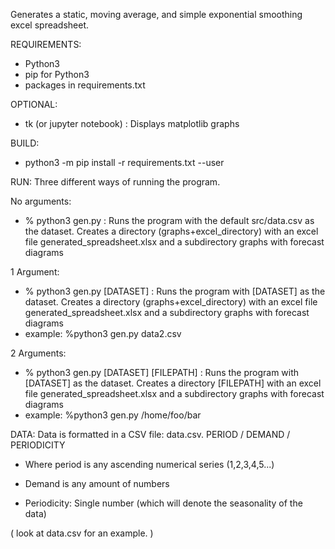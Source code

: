 Generates a static, moving average, and simple exponential smoothing excel spreadsheet.

REQUIREMENTS:
-  Python3
-  pip for Python3
-  packages in requirements.txt

OPTIONAL:
-  tk (or jupyter notebook) : Displays matplotlib graphs 

BUILD:
-  python3 -m pip install -r requirements.txt --user

RUN:
Three different ways of running the program.

No arguments:
- %  python3 gen.py : Runs the program with the default src/data.csv  as the dataset. Creates a directory (graphs+excel_directory) with an excel file generated_spreadsheet.xlsx
and a subdirectory graphs with forecast diagrams

1 Argument:
- %  python3 gen.py [DATASET] : Runs the program with [DATASET]  as the dataset. Creates a directory (graphs+excel_directory) with an excel file generated_spreadsheet.xlsx
and a subdirectory graphs with forecast diagrams
- example: %python3 gen.py data2.csv

2 Arguments:

- %  python3 gen.py [DATASET] [FILEPATH] : Runs the program with [DATASET]  as the dataset. Creates a directory [FILEPATH] with an excel file generated_spreadsheet.xlsx
and a subdirectory graphs with forecast diagrams
- example: %python3 gen.py /home/foo/bar 

DATA:
Data is formatted in a CSV file: data.csv.
PERIOD / DEMAND / PERIODICITY

- Where period is any ascending numerical series (1,2,3,4,5...)

- Demand is any amount of numbers

- Periodicity: Single number (which will denote the seasonality of the data)

( look at data.csv for an example. )
